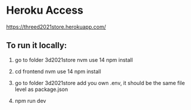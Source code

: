 # Heroku Access
https://threed2021store.herokuapp.com/

## To run it locally:

1. go to folder 3d2021store
   nvm use 14
   npm install

2. cd frontend
   nvm use 14
   npm install

3. go to folder 3d2021store
   add you own .env, it should be the same file level as package.json
   
4. npm run dev

